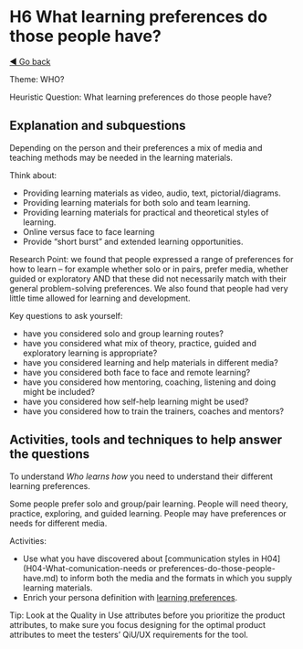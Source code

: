 # H6 What learning preferences do those people have?
[◄ Go back](README.md)

Theme: WHO?

Heuristic Question: What learning preferences do those people have?

## Explanation and subquestions

Depending on the person and their preferences a mix of media and teaching methods may be needed in the learning materials.

Think about: 
- Providing learning materials as video, audio, text, pictorial/diagrams.
- Providing learning materials for both solo and team learning.
- Providing learning materials for practical and theoretical styles of learning.
- Online versus face to face learning
- Provide “short burst” and extended learning opportunities.

Research Point: we found that people expressed a range of preferences for how to learn – for example whether solo or in pairs, prefer media, whether guided or exploratory AND that these did not necessarily match with their general problem-solving preferences. We also found that people had very little time allowed for learning and development.

Key questions to ask yourself:
- have you considered solo and group learning routes?
- have you considered what mix of theory, practice, guided and exploratory learning is appropriate?
- have you considered learning and help materials in different media?
- have you considered both face to face and remote learning?
- have you considered how mentoring, coaching, listening and doing might be included?
- have you considered how self-help learning might be used?
- have you considered how to train the trainers, coaches and mentors?

## Activities, tools and techniques to help answer the questions
To understand *Who learns how* you need to understand their different learning preferences.  

Some people prefer solo and group/pair learning.  People will need theory, practice, exploring, and guided learning. People may have preferences or needs for different media.

Activities: 
- Use what you have discovered about [communication styles in H04](H04-What-comunication-needs or preferences-do-those-people-have.md) to inform both the media and the formats in which you supply learning materials.
- Enrich your persona definition with [learning preferences](https://cultivatedmanagement.com/two-learning-styles/).

Tip: Look at the Quality in Use attributes before you prioritize the product attributes, to make sure you focus designing for the optimal product attributes to meet the testers’ QiU/UX requirements for the tool.
